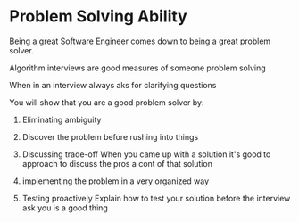 # Problem Solving Ability

Being a great Software Engineer comes down to being a great problem solver.

Algorithm interviews are good measures of someone problem solving

When in an interview always aks for clarifying questions

You will show that you are a good problem solver by:

1. Eliminating ambiguity

2. Discover the problem before rushing into things

3. Discussing trade-off
   When you came up with a solution it's good to approach to discuss the pros a cont of that solution

4. implementing the problem in a very organized way

5. Testing proactively
   Explain how to test your solution before the interview ask you is a good thing
